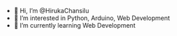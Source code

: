 - 👋 Hi, I’m @HirukaChansilu
- 👀 I’m interested in Python, Arduino, Web Development
- 🌱 I’m currently learning Web Development

<!---
HirukaChansilu/HirukaChansilu is a ✨ special ✨ repository because its `README.md` (this file) appears on your GitHub profile.
You can click the Preview link to take a look at your changes.
--->
